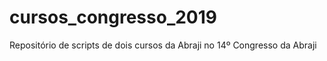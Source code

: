 # cursos_congresso_2019
Repositório de scripts de dois cursos da Abraji no 14º Congresso da Abraji 

